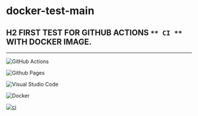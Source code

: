 # docker-test-main
 ## H2 FIRST TEST FOR GITHUB ACTIONS ``` ** CI ** ``` WITH DOCKER IMAGE.

---

![GitHub Actions](https://img.shields.io/badge/github%20actions-%232671E5.svg?style=for-the-badge&logo=githubactions&logoColor=white)

![Github Pages](https://img.shields.io/badge/github%20pages-121013?style=for-the-badge&logo=github&logoColor=white)

![Visual Studio Code](https://img.shields.io/badge/Visual%20Studio%20Code-0078d7.svg?style=for-the-badge&logo=visual-studio-code&logoColor=white)

![Docker](https://img.shields.io/badge/docker-%230db7ed.svg?style=for-the-badge&logo=docker&logoColor=white)

[![ci](https://github.com/vik37/docker-test-main/actions/workflows/main.yml/badge.svg?branch=master)](https://github.com/vik37/docker-test-main/actions/workflows/main.yml)

